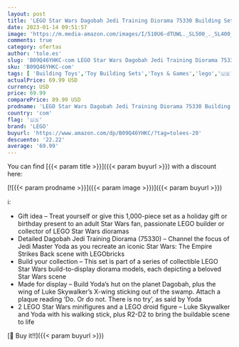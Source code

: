 ```yaml
---
layout: post
title: 'LEGO Star Wars Dagobah Jedi Training Diorama 75330 Building Set for Adults  1 000 Pieces '
date: 2023-01-14 09:51:57
image: 'https://m.media-amazon.com/images/I/510U6-dTUWL._SL500_._SL400_.jpg'
comments: true
category: ofertas
author: 'tole.es'
slug: 'B09Q46YHKC-com LEGO Star Wars Dagobah Jedi Training Diorama 75330...'
sku: 'B09Q46YHKC-com'
tags: [ 'Building Toys','Toy Building Sets','Toys & Games','lego','🇺🇸', ]
actualPrice: 69.99 USD
currency: USD
price: 69.99
comparePrice: 89.99 USD
prodname: 'LEGO Star Wars Dagobah Jedi Training Diorama 75330 Building Set for Adults  1 000 Pieces '
country: 'com'
flag: '🇺🇸'
brand: 'LEGO'
buyurl: 'https://www.amazon.com/dp/B09Q46YHKC/?tag=tolees-20'
descuento: '22.22'
average: '69.99'
---
```


You can find [{{< param title >}}]({{< param buyurl >}}) with a discount here:

[![{{< param prodname >}}]({{< param image >}})]({{< param buyurl >}})

ℹ️:

- Gift idea – Treat yourself or give this 1,000-piece set as a holiday gift or birthday present to an adult Star Wars fan, passionate LEGO builder or collector of LEGO Star Wars dioramas
- Detailed Dagobah Jedi Training Diorama (75330) – Channel the focus of Jedi Master Yoda as you recreate an iconic Star Wars: The Empire Strikes Back scene with LEGObricks
- Build your collection – This set is part of a series of collectible LEGO Star Wars build-to-display diorama models, each depicting a beloved Star Wars scene
- Made for display – Build Yoda’s hut on the planet Dagobah, plus the wing of Luke Skywalker’s X-wing sticking out of the swamp. Attach a plaque reading ‘Do. Or do not. There is no try’, as said by Yoda
- 2 LEGO Star Wars minifigures and a LEGO droid figure – Luke Skywalker and Yoda with his walking stick, plus R2-D2 to bring the buildable scene to life

[🛒 Buy it!!]({{< param buyurl >}})
